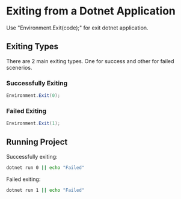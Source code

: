 # Exiting from a Dotnet Application

Use "Environment.Exit(code);" for exit dotnet application.

## Exiting Types

There are 2 main exiting types. One for success and other for failed scenerios.

### Successfully Exiting

```c#
Environment.Exit(0);
```

### Failed Exiting

```c#
Environment.Exit(1);
```

## Running Project

Successfully exiting:
```sh
dotnet run 0 || echo "Failed"
```

Failed exiting:
```sh
dotnet run 1 || echo "Failed"
```
